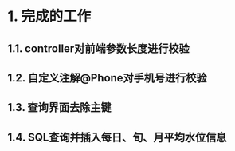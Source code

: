 # 1. 完成的工作
## 1.1. controller对前端参数长度进行校验
## 1.2. 自定义注解@Phone对手机号进行校验
## 1.3. 查询界面去除主键
## 1.4. SQL查询并插入每日、旬、月平均水位信息

```

```
